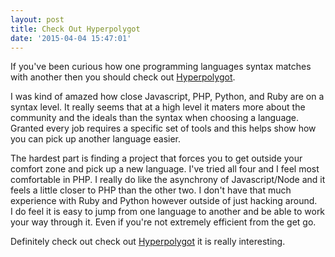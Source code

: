 ```yaml
---
layout: post
title: Check Out Hyperpolygot
date: '2015-04-04 15:47:01'
---
```


If you've been curious how one programming languages syntax matches with another then you should check out [Hyperpolygot](http://hyperpolyglot.org).  

I was kind of amazed how close Javascript, PHP, Python, and Ruby are on a syntax level.  It really seems that at a high level it maters more about the community and the ideals than the syntax when choosing a language.  Granted every job requires a specific set of tools and this helps show how you can pick up another language easier. 

The hardest part is finding a project that forces you to get outside your comfort zone and pick up a new language.  I've tried all four and I feel most comfortable in PHP.  I really do like the asynchrony of Javascript/Node and it feels a little closer to PHP than the other two.  I  don't have that much experience with Ruby and Python however outside of just hacking around.  
I do feel it is easy to jump from one language to another and be able to work your way through it. Even if you're not extremely efficient from the get go. 

Definitely check out check out [Hyperpolygot](http://hyperpolyglot.org) it is really interesting.